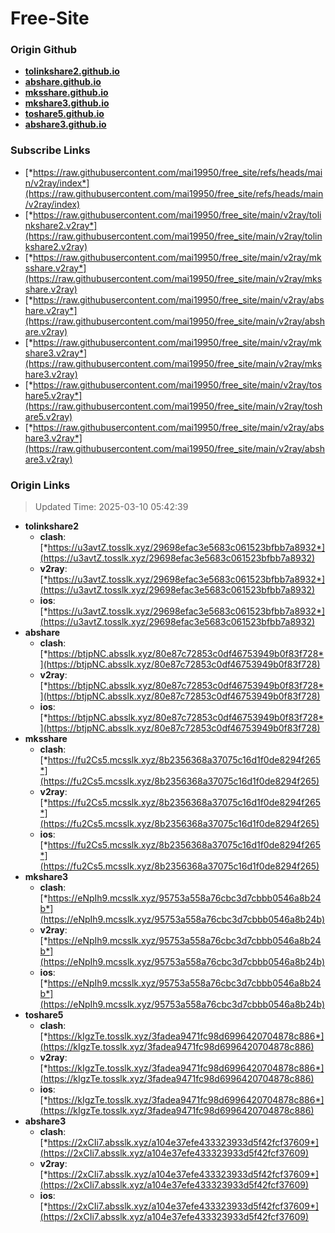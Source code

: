 # Free-Site

### Origin Github

- [**tolinkshare2.github.io**](https://github.com/tolinkshare2/tolinkshare2.github.io)
- [**abshare.github.io**](https://github.com/abshare/abshare.github.io)
- [**mksshare.github.io**](https://github.com/mksshare/mksshare.github.io)
- [**mkshare3.github.io**](https://github.com/mkshare3/mkshare3.github.io)
- [**toshare5.github.io**](https://github.com/toshare5/toshare5.github.io)
- [**abshare3.github.io**](https://github.com/abshare3/abshare3.github.io)

### Subscribe Links

- [*https://raw.githubusercontent.com/mai19950/free_site/refs/heads/main/v2ray/index*](https://raw.githubusercontent.com/mai19950/free_site/refs/heads/main/v2ray/index)
- [*https://raw.githubusercontent.com/mai19950/free_site/main/v2ray/tolinkshare2.v2ray*](https://raw.githubusercontent.com/mai19950/free_site/main/v2ray/tolinkshare2.v2ray)
- [*https://raw.githubusercontent.com/mai19950/free_site/main/v2ray/mksshare.v2ray*](https://raw.githubusercontent.com/mai19950/free_site/main/v2ray/mksshare.v2ray)
- [*https://raw.githubusercontent.com/mai19950/free_site/main/v2ray/abshare.v2ray*](https://raw.githubusercontent.com/mai19950/free_site/main/v2ray/abshare.v2ray)
- [*https://raw.githubusercontent.com/mai19950/free_site/main/v2ray/mkshare3.v2ray*](https://raw.githubusercontent.com/mai19950/free_site/main/v2ray/mkshare3.v2ray)
- [*https://raw.githubusercontent.com/mai19950/free_site/main/v2ray/toshare5.v2ray*](https://raw.githubusercontent.com/mai19950/free_site/main/v2ray/toshare5.v2ray)
- [*https://raw.githubusercontent.com/mai19950/free_site/main/v2ray/abshare3.v2ray*](https://raw.githubusercontent.com/mai19950/free_site/main/v2ray/abshare3.v2ray)

### Origin Links

> Updated Time: 2025-03-10 05:42:39

- **tolinkshare2**
  - **clash**: [*https://u3avtZ.tosslk.xyz/29698efac3e5683c061523bfbb7a8932*](https://u3avtZ.tosslk.xyz/29698efac3e5683c061523bfbb7a8932)
  - **v2ray**: [*https://u3avtZ.tosslk.xyz/29698efac3e5683c061523bfbb7a8932*](https://u3avtZ.tosslk.xyz/29698efac3e5683c061523bfbb7a8932)
  - **ios**: [*https://u3avtZ.tosslk.xyz/29698efac3e5683c061523bfbb7a8932*](https://u3avtZ.tosslk.xyz/29698efac3e5683c061523bfbb7a8932)
- **abshare**
  - **clash**: [*https://btjpNC.absslk.xyz/80e87c72853c0df46753949b0f83f728*](https://btjpNC.absslk.xyz/80e87c72853c0df46753949b0f83f728)
  - **v2ray**: [*https://btjpNC.absslk.xyz/80e87c72853c0df46753949b0f83f728*](https://btjpNC.absslk.xyz/80e87c72853c0df46753949b0f83f728)
  - **ios**: [*https://btjpNC.absslk.xyz/80e87c72853c0df46753949b0f83f728*](https://btjpNC.absslk.xyz/80e87c72853c0df46753949b0f83f728)
- **mksshare**
  - **clash**: [*https://fu2Cs5.mcsslk.xyz/8b2356368a37075c16d1f0de8294f265*](https://fu2Cs5.mcsslk.xyz/8b2356368a37075c16d1f0de8294f265)
  - **v2ray**: [*https://fu2Cs5.mcsslk.xyz/8b2356368a37075c16d1f0de8294f265*](https://fu2Cs5.mcsslk.xyz/8b2356368a37075c16d1f0de8294f265)
  - **ios**: [*https://fu2Cs5.mcsslk.xyz/8b2356368a37075c16d1f0de8294f265*](https://fu2Cs5.mcsslk.xyz/8b2356368a37075c16d1f0de8294f265)
- **mkshare3**
  - **clash**: [*https://eNpIh9.mcsslk.xyz/95753a558a76cbc3d7cbbb0546a8b24b*](https://eNpIh9.mcsslk.xyz/95753a558a76cbc3d7cbbb0546a8b24b)
  - **v2ray**: [*https://eNpIh9.mcsslk.xyz/95753a558a76cbc3d7cbbb0546a8b24b*](https://eNpIh9.mcsslk.xyz/95753a558a76cbc3d7cbbb0546a8b24b)
  - **ios**: [*https://eNpIh9.mcsslk.xyz/95753a558a76cbc3d7cbbb0546a8b24b*](https://eNpIh9.mcsslk.xyz/95753a558a76cbc3d7cbbb0546a8b24b)
- **toshare5**
  - **clash**: [*https://kIgzTe.tosslk.xyz/3fadea9471fc98d6996420704878c886*](https://kIgzTe.tosslk.xyz/3fadea9471fc98d6996420704878c886)
  - **v2ray**: [*https://kIgzTe.tosslk.xyz/3fadea9471fc98d6996420704878c886*](https://kIgzTe.tosslk.xyz/3fadea9471fc98d6996420704878c886)
  - **ios**: [*https://kIgzTe.tosslk.xyz/3fadea9471fc98d6996420704878c886*](https://kIgzTe.tosslk.xyz/3fadea9471fc98d6996420704878c886)
- **abshare3**
  - **clash**: [*https://2xCIi7.absslk.xyz/a104e37efe433323933d5f42fcf37609*](https://2xCIi7.absslk.xyz/a104e37efe433323933d5f42fcf37609)
  - **v2ray**: [*https://2xCIi7.absslk.xyz/a104e37efe433323933d5f42fcf37609*](https://2xCIi7.absslk.xyz/a104e37efe433323933d5f42fcf37609)
  - **ios**: [*https://2xCIi7.absslk.xyz/a104e37efe433323933d5f42fcf37609*](https://2xCIi7.absslk.xyz/a104e37efe433323933d5f42fcf37609)

